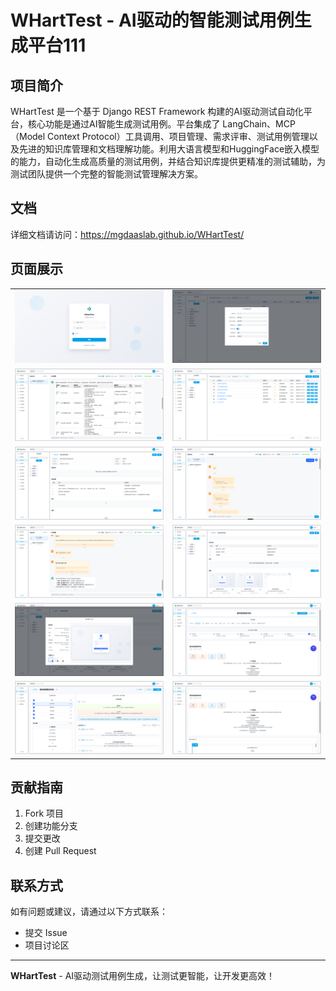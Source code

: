 # WHartTest - AI驱动的智能测试用例生成平台111

## 项目简介

WHartTest 是一个基于 Django REST Framework 构建的AI驱动测试自动化平台，核心功能是通过AI智能生成测试用例。平台集成了 LangChain、MCP（Model Context Protocol）工具调用、项目管理、需求评审、测试用例管理以及先进的知识库管理和文档理解功能。利用大语言模型和HuggingFace嵌入模型的能力，自动化生成高质量的测试用例，并结合知识库提供更精准的测试辅助，为测试团队提供一个完整的智能测试管理解决方案。


## 文档
详细文档请访问：https://mgdaaslab.github.io/WHartTest/

## 页面展示

| | |
  |---|---|
  | ![alt text](./img/image.png) | ![alt text](./img/image-1.png) |
  | ![alt text](./img/image-2.png)| ![alt text](./img/image-3.png) |
  | ![alt text](./img/image-4.png) | ![alt text](./img/image-5.png) |
  | ![alt text](./img/image-6.png) | ![alt text](./img/image-7.png) |
  | ![alt text](./img/image-8.png) | ![alt text](./img/image-9.png) |
  | ![alt text](./img/image-10.png) | ![alt text](./img/image-11.png) |
## 贡献指南

1. Fork 项目
2. 创建功能分支
3. 提交更改
4. 创建 Pull Request


## 联系方式

如有问题或建议，请通过以下方式联系：
- 提交 Issue
- 项目讨论区

---

**WHartTest** - AI驱动测试用例生成，让测试更智能，让开发更高效！

